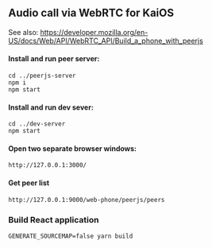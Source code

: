 ## Audio call via WebRTC for KaiOS

See also:
https://developer.mozilla.org/en-US/docs/Web/API/WebRTC_API/Build_a_phone_with_peerjs

#### Install and run peer server:
```
cd ../peerjs-server
npm i
npm start
```

#### Install and run dev sever:
```
cd ../dev-server
npm start
```

#### Open two separate browser windows:
```
http://127.0.0.1:3000/
```

#### Get peer list
```
http://127.0.0.1:9000/web-phone/peerjs/peers
```

### Build React application
```
GENERATE_SOURCEMAP=false yarn build
```
